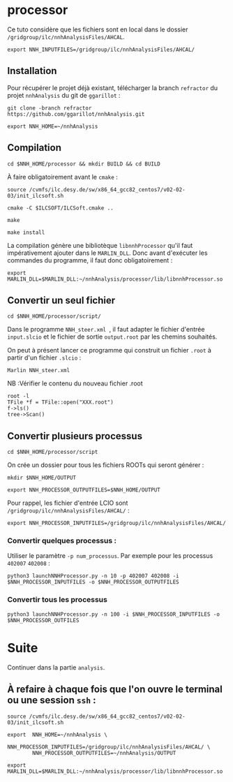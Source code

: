 # processor
Ce tuto considère que les fichiers sont en local dans le dossier `/gridgroup/ilc/nnhAnalysisFiles/AHCAL`.
```
export NNH_INPUTFILES=/gridgroup/ilc/nnhAnalysisFiles/AHCAL/
```
## Installation

Pour récupérer le projet déjà existant, télécharger la branch `refractor` du projet `nnhAnalysis` du git de `ggarillot` :
```
git clone -branch refractor https://github.com/ggarillot/nnhAnalysis.git
```
```
export NNH_HOME=~/nnhAnalysis
```
## Compilation
```
cd $NNH_HOME/processor && mkdir BUILD && cd BUILD
```
À faire obligatoirement avant le `cmake` :
```
source /cvmfs/ilc.desy.de/sw/x86_64_gcc82_centos7/v02-02-03/init_ilcsoft.sh
```
```
cmake -C $ILCSOFT/ILCSoft.cmake ..
```
```
make
```
```
make install
```
La compilation génère une bibliotèque `libnnhProcessor` qu'il faut impérativement ajouter dans le `MARLIN_DLL`. Donc avant d'exécuter les commandes du programme, il faut donc obligatoirement :
```
export MARLIN_DLL=$MARLIN_DLL:~/nnhAnalysis/processor/lib/libnnhProcessor.so
```
## Convertir un seul fichier
```
cd $NNH_HOME/processor/script/
```
Dans le programme `NNH_steer.xml `, il faut adapter le fichier d'entrée `input.slcio` et  le fichier de sortie `output.root` par les chemins souhaités.

On peut à présent lancer ce programme qui construit un fichier `.root` à partir d'un fichier `.slcio` :
```
Marlin NNH_steer.xml 
```
NB :Vérifier le contenu du nouveau fichier .root
```
root -l
TFile *f = TFile::open("XXX.root")
f->ls()
tree->Scan()
```
## Convertir plusieurs processus
```
cd $NNH_HOME/processor/script
```
On crée un dossier pour tous les fichiers ROOTs qui seront générer :
```
mkdir $NNH_HOME/OUTPUT
```
```
export NNH_PROCESSOR_OUTPUTFILES=$NNH_HOME/OUTPUT
```
Pour rappel, les fichier d'entrée LCIO sont `/gridgroup/ilc/nnhAnalysisFiles/AHCAL/` : 
```
export NNH_PROCESSOR_INPUTFILES=/gridgroup/ilc/nnhAnalysisFiles/AHCAL/
```
### Convertir quelques processus :
Utiliser le paramètre `-p num_processus`. Par exemple pour les processus `402007` `402008` :
```
python3 launchNNHProcessor.py -n 10 -p 402007 402008 -i $NNH_PROCESSOR_INPUTFILES -o $NNH_PROCESSOR_OUTPUTFILES
```
### Convertir tous les processus
```
python3 launchNNHProcessor.py -n 100 -i $NNH_PROCESSOR_INPUTFILES -o $NNH_PROCESSOR_OUTFILES
```
# Suite 
Continuer dans la partie `analysis`.

## À refaire à chaque fois que l'on ouvre le terminal ou une session `ssh` :
```
source /cvmfs/ilc.desy.de/sw/x86_64_gcc82_centos7/v02-02-03/init_ilcsoft.sh
```
```
export  NNH_HOME=~/nnhAnalysis \
        NNH_PROCESSOR_INPUTFILES=/gridgroup/ilc/nnhAnalysisFiles/AHCAL/ \
        NNH_PROCESSOR_OUTPUTFILES=~/nnhAnalysis/OUTPUT
```
```
export MARLIN_DLL=$MARLIN_DLL:~/nnhAnalysis/processor/lib/libnnhProcessor.so
```
